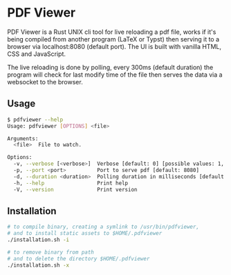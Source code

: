 # PDF Viewer

PDF Viewer is a Rust UNIX cli tool for live reloading a pdf file, works if it's being compiled from
another program (LaTeX or Typst) then serving it to a browser via localhost:8080 (default port).
The UI is built with vanilla HTML, CSS and JavaScript.

The live reloading is done by polling, every 300ms (default duration) the program will check for
last modify time of the file then serves the data via a websocket to the browser.

## Usage

```sh
$ pdfviewer --help
Usage: pdfviewer [OPTIONS] <file>

Arguments:
  <file>  File to watch.

Options:
  -v, --verbose [<verbose>]  Verbose [default: 0] [possible values: 1, 0]
  -p, --port <port>          Port to serve pdf [default: 8080]
  -d, --duration <duration>  Polling duration in milliseconds [default: 300]
  -h, --help                 Print help
  -V, --version              Print version
```

## Installation

```sh
# to compile binary, creating a symlink to /usr/bin/pdfviewer,
# and to install static assets to $HOME/.pdfviewer
./installation.sh -i

# to remove binary from path
# and to delete the directory $HOME/.pdfviewer
./installation.sh -x
```

